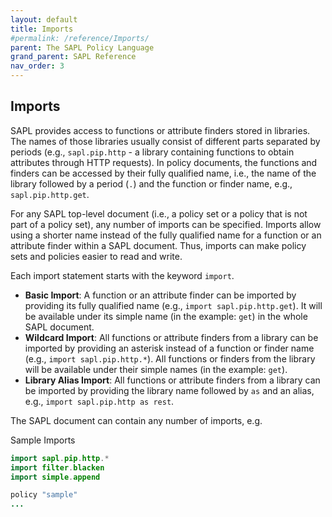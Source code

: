 ```yaml
---
layout: default
title: Imports
#permalink: /reference/Imports/
parent: The SAPL Policy Language
grand_parent: SAPL Reference
nav_order: 3
---
```


## Imports

SAPL provides access to functions or attribute finders stored in libraries. The names of those libraries usually consist of different parts separated by periods (e.g., `sapl.pip.http` - a library containing functions to obtain attributes through HTTP requests). In policy documents, the functions and finders can be accessed by their fully qualified name, i.e., the name of the library followed by a period (`.`) and the function or finder name, e.g., `sapl.pip.http.get`.

For any SAPL top-level document (i.e., a policy set or a policy that is not part of a policy set), any number of imports can be specified. Imports allow using a shorter name instead of the fully qualified name for a function or an attribute finder within a SAPL document. Thus, imports can make policy sets and policies easier to read and write.

Each import statement starts with the keyword `import`.

- **Basic Import**: A function or an attribute finder can be imported by providing its fully qualified name (e.g., `import sapl.pip.http.get`). It will be available under its simple name (in the example: `get`) in the whole SAPL document.
- **Wildcard Import**: All functions or attribute finders from a library can be imported by providing an asterisk instead of a function or finder name (e.g., `import sapl.pip.http.*`). All functions or finders from the library will be available under their simple names (in the example: `get`).
- **Library Alias Import**: All functions or attribute finders from a library can be imported by providing the library name followed by `as` and an alias, e.g., `import sapl.pip.http as rest`.

The SAPL document can contain any number of imports, e.g.

Sample Imports

```java
import sapl.pip.http.*
import filter.blacken
import simple.append

policy "sample"
...
```
